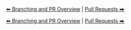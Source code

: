 [⬅ Branching and PR Overview](003-branching-and-pr.md) | [Pull Requests ⮕](005-pull-requests.md)

[⬅ Branching and PR Overview](003-branching-and-pr.md) | [Pull Requests ⮕](005-pull-requests.md)
